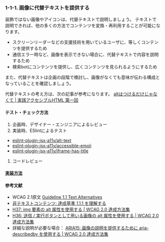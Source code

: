 ### 1-1-1. 画像に代替テキストを提供する

装飾ではない画像やアイコンは、代替テキストで説明しましょう。
テキストで説明できれば、他の多くの方法でコンテンツを変換・再利用することが可能になります。

- スクリーンリーダーなどの支援技術を用いているユーザに、等しくコンテンツを提供するため
- 通信エラー時など、画像を表示できない場合に、代替テキストで内容を説明するため
- 検索botにコンテンツを提供し、広くコンテンツを見られるようにするため

また、代替テキストは企画の段階で検討し、画像がなくても意味が伝わる構成となっていることを確認しましょう。

代替テキストの考え方は、次の記事が参考になります。
[altはつけるだけじゃなくて | 実践アクセシブルHTML 第一回](http://yuugop.com/articles/practicalaccessiblehtml/pah01.html)

#### テスト・チェック方法

1. 企画時、デザイナー・エンジニアによるレビュー
1. 実装時、ESlintによるテスト
  - [eslint-plugin-jsx-a11y/alt-text](https://github.com/evcohen/eslint-plugin-jsx-a11y/blob/master/docs/rules/alt-text.md)
  - [eslint-plugin-jsx-a11y/accessible-emoji](https://github.com/evcohen/eslint-plugin-jsx-a11y/blob/master/docs/rules/accessible-emoji.md)
  - [eslint-plugin-jsx-a11y/iframe-has-title](https://github.com/evcohen/eslint-plugin-jsx-a11y/blob/master/docs/rules/iframe-has-title.md)
1. コードレビュー

#### [実装方法](/src/html/public/1-1/1.md)

#### 参考文献

- WCAG 2.1原文 [Guideline 1.1 Text Alternatives](https://www.w3.org/TR/WCAG21/#text-alternatives)
- [非テキストコンテンツ: 達成基準 1.1.1 を理解する](http://waic.jp/docs/UNDERSTANDING-WCAG20/text-equiv-all.html)
- [H37: img 要素の alt 属性を使用する | WCAG 2.0 達成方法集](http://waic.jp/docs/WCAG-TECHS/H37)
- [H36: 送信 / 実行ボタンとして用いる画像の alt 属性を使用する | WCAG 2.0 達成方法集](http://waic.jp/docs/WCAG-TECHS/H36.html)
- 詳細な説明が必要な場合： [ARIA15: 画像の説明を提供するために aria-describedby を使用する | WCAG 2.0 達成方法集](http://waic.jp/docs/WCAG-TECHS/ARIA15)
